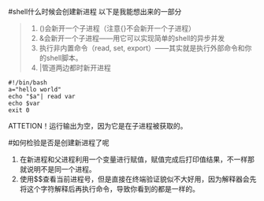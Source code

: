 <!--
  author:fasiy
  head:http://www.easyicon.net/api/resizeApi.php?id=556429&size=128
  date:2016-07-15
  title: shell什么时候会创建新进程
  tags:shell进程
  category:技术笔记
  status:publish
  summary:shell什么时候会创建新进程
-->
#shell什么时候会创建新进程
以下是我能想出来的一部分
>1. ()会新开一个子进程（注意{}不会新开一个子进程）
>2. &会新开一个子进程——用它可以实现简单的shell的异步并发
>3. 执行非内置命令（read, set, export）——其实就是执行外部命令和你的shell脚本。
>4. |管道两边都时新开进程
```shell
#!/bin/bash
a="hello world"
echo "$a"| read var
echo $var
exit 0
```
ATTETION！运行输出为空，因为它是在子进程被获取的。

#如何检验是否是创建新进程了呢
1. 在新进程和父进程利用一个变量进行赋值，赋值完成后打印值结果，不一样那就说明不是同一个进程。
2. 使用$$查看当前进程号，但是直接在终端验证貌似不大好用，因为解释器会先将这个字符解释后再执行命令，导致你看到的都是一样的。
